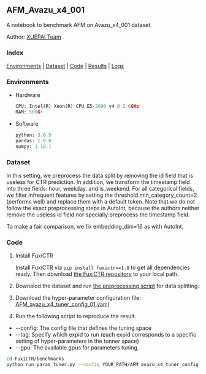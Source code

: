 ## AFM_Avazu_x4_001

A notebook to benchmark AFM on Avazu_x4_001 dataset.

Author: [XUEPAI Team](https://github.com/xue-pai)


### Index
[Environments](#Environments) | [Dataset](#Dataset) | [Code](#Code) | [Results](#Results) | [Logs](#Logs)

### Environments
+ Hardware

  ```python
  CPU: Intel(R) Xeon(R) CPU E5-2690 v4 @ 2.6GHz
  RAM: 500G+
  ```
+ Software

  ```python
  python: 3.6.5
  pandas: 1.0.0
  numpy: 1.18.1
  ```

### Dataset
In this setting, we preprocess the data split by removing the id field that is useless for CTR prediction. In addition, we transform the timestamp field into three fields: hour, weekday, and is_weekend. For all categorical fields, we filter infrequent features by setting the threshold min_category_count=2 (performs well) and replace them with a default <OOV> token. Note that we do not follow the exact preprocessing steps in AutoInt, because the authors neither remove the useless id field nor specially preprocess the timestamp field.

To make a fair comparison, we fix embedding_dim=16 as with AutoInt.
  
### Code
1. Install FuxiCTR
  
    Install FuxiCTR via `pip install fuxictr==1.0` to get all dependencies ready. Then download [the FuxiCTR repository](https://github.com/huawei-noah/benchmark/archive/53e314461c19dbc7f462b42bf0f0bfae020dc398.zip) to your local path.

2. Downalod the dataset and run [the preprocessing script](https://github.com/xue-pai/Open-CTR-Benchmark/blob/master/datasets/Avazu/Avazu_x4/split_avazu_x4.py) for data splitting. 

3. Download the hyper-parameter configuration file: [AFM_avazu_x4_tuner_config_01.yaml](./AFM_avazu_x4_tuner_config_01.yaml)

4. Run the following script to reproduce the result. 
  + --config: The config file that defines the tuning space
  + --tag: Specify which expid to run (each expid corresponds to a specific setting of hyper-parameters in the tunner space)
  + --gpu: The available gpus for parameters tuning.

  ```bash
  cd FuxiCTR/benchmarks
  python run_param_tuner.py --config YOUR_PATH/AFM_avazu_x4_tuner_config_01.yaml --tag 008 --gpu 0
  ```

